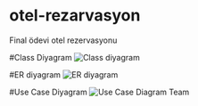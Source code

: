 # otel-rezarvasyon
Final ödevi otel rezervasyonu

#Class Diyagram
![Class diyagram](https://github.com/user-attachments/assets/c4604f53-37f0-4eea-9d1a-c590df5fdd30)

#ER diyagram
![ER diyagram](https://github.com/user-attachments/assets/75d0900b-7496-4bb2-92bc-23283c3c5bb1)

#Use Case Diyagram
![Use Case Diagram Team](https://github.com/user-attachments/assets/f2763b77-b836-44fc-a705-974434edcaab)
